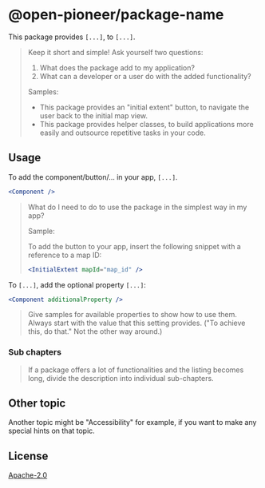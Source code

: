 # @open-pioneer/package-name

This package provides `[...]`, to `[...]`.

> Keep it short and simple! Ask yourself two questions:
>
> 1. What does the package add to my application?
> 2. What can a developer or a user do with the added functionality?
>
> Samples:
>
> -   This package provides an "initial extent" button, to navigate the user back to the initial map view.
> -   This package provides helper classes, to build applications more easily and outsource repetitive tasks in your code.

## Usage

To add the component/button/... in your app, `[...]`.

```jsx
<Component />
```

> What do I need to do to use the package in the simplest way in my app?
>
> Sample:
>
> To add the button to your app, insert the following snippet with a reference to a map ID:
>
> ```jsx
> <InitialExtent mapId="map_id" />
> ```

To `[...]`, add the optional property `[...]`:

```jsx
<Component additionalProperty />
```

> Give samples for available properties to show how to use them.
> Always start with the value that this setting provides.
> ("To achieve this, do that." Not the other way around.)

### Sub chapters

> If a package offers a lot of functionalities and the listing becomes long, divide the description into individual sub-chapters.

## Other topic

Another topic might be "Accessibility" for example, if you want to make any special hints on that topic.

## License

[Apache-2.0](https://www.apache.org/licenses/LICENSE-2.0)
